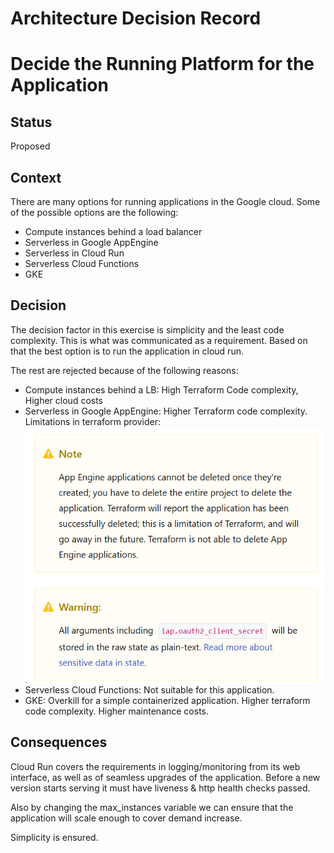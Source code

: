 # Architecture Decision Record

# Decide the Running Platform for the Application

## Status

Proposed

## Context

There are many options for running  applications in the Google cloud. Some of the possible options are the following:
 - Compute instances behind a load balancer
 - Serverless in Google AppEngine
 - Serverless in Cloud Run
 - Serverless Cloud Functions
 - GKE

## Decision

The decision factor in this exercise is simplicity and the least code complexity. This is what was communicated as a requirement.
Based on that the best option is to run the application in cloud run. 

The rest are rejected because of the following reasons:
 - Compute instances behind a LB: High Terraform Code complexity, Higher cloud costs
 - Serverless in Google AppEngine: Higher Terraform code complexity. Limitations in terraform provider:
![appengine-limitations](../screenshots/appengine-limitations.png)
 - Serverless Cloud Functions: Not suitable for this application. 
 - GKE: Overkill for a simple containerized application. Higher terraform code complexity. Higher maintenance costs.

## Consequences

Cloud Run covers the requirements in logging/monitoring from its web interface, as well as of seamless upgrades of the
application. Before a new version starts serving it must have liveness & http health checks passed. 

Also by changing the max_instances variable we can ensure that the application will scale enough to cover demand increase.

Simplicity is ensured.

